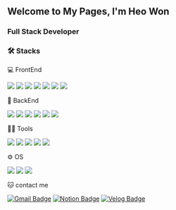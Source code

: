 ## Welcome to My Pages, I'm Heo Won

### Full Stack Developer

### 🛠️ Stacks

💻 FrontEnd

<img src="https://img.shields.io/badge/C-A8B9CC?style=flat-square&logo=C&logoColor=white"/> <img src="https://img.shields.io/badge/C++-00599C?style=flat-square&logo=cplusplus&logoColor=white"/>
<img src="https://img.shields.io/badge/JavaScript-F7DF1E?style=flat-square&logo=JavaScript&logoColor=white"/>
<img src="https://img.shields.io/badge/Python-3766AB?style=flat-square&logo=Python&logoColor=white"/>
<img src="https://img.shields.io/badge/Next.js-000000?style=flat-square&logo=nextdotjs&logoColor=white"/>
<img src="https://img.shields.io/badge/Kotlin-7F52FF?style=flat-square&logo=kotlin&logoColor=white"/>
<img src="https://img.shields.io/badge/Tailwind CSS-06B6D4?style=flat-square&logo=tailwindcss&logoColor=white"/>

💾 BackEnd

<img src="https://img.shields.io/badge/MySQL-4479A1?style=flat-square&logo=MySQL&logoColor=white"/> <img src="https://img.shields.io/badge/MariaDB-003545?style=flat-square&logo=mariadb&logoColor=white"/>
<img src="https://img.shields.io/badge/Express JS-f7df1d?style=flat-square&logo=express&logoColor=white"/>
<img src="https://img.shields.io/badge/Docker-2496ED?style=flat-square&logo=docker&logoColor=white"/>
<img src="https://img.shields.io/badge/Portainer-13BEF9?style=flat-square&logo=portainer&logoColor=white"/>
<img src="https://img.shields.io/badge/NPM-F15833?style=flat-square&logo=nginxproxymanager&logoColor=white"/>

💪🏼 Tools 

<img src="https://img.shields.io/badge/GitHub-181717?style=flat-square&logo=GitHub&logoColor=white"/> <img src="https://img.shields.io/badge/Visual Studio Code-007ACC?style=flat-square&logo=Visual Studio Code&logoColor=white"/> 
<img src="https://img.shields.io/badge/Unity-DDDDDD?style=flat-square&logo=unity&logoColor=white"/> 
<img src="https://img.shields.io/badge/Blender-E87D0D?style=flat-square&logo=blender&logoColor=white"/>
<img src="https://img.shields.io/badge/Android Studio-3DDC84?style=flat-square&logo=android&logoColor=white"/>


⚙ OS

<img src="https://img.shields.io/badge/Proxmox-E57000?style=flat-square&logo=proxmox&logoColor=white"/> <img src="https://img.shields.io/badge/Ubuntu-E95420?style=flat-square&logo=ubuntu&logoColor=white"/>
<img src="https://img.shields.io/badge/Synology-B5B5B6?style=flat-square&logo=synology&logoColor=white"/>


<!-- ![monomable's GitHub stats](https://github-readme-stats.vercel.app/api?username=monomable&show_icons=true&theme=radical) // 깃허브 스테이터스 -->

🐱 contact me

[![Gmail Badge](https://img.shields.io/badge/Gmail-d14836?style=flat-square&logo=Gmail&logoColor=white&link=mailto:wen091377@gmail.com)](wen091377@gmail.com)
[![Notion Badge](https://img.shields.io/badge/Naver-03C75A?style=flat-square&logo=naver&logoColor=white&link=mailto:385516@naver.com)](385516@naver.com)
[![Velog Badge](https://img.shields.io/badge/GithubBlog-444444?style=flat-square&logo=github&logoColor=white&link=https://monomable.github.io)](https://monomable.github.io)

